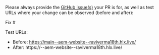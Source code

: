 Please always provide the [GitHub issue(s)](../issues) your PR is for, as well as test URLs where your change can be observed (before and after):

Fix #<gh-issue-id>

Test URLs:
- Before: https://main--aem-website--raviverma18th.hlx.live/
- After: https://<branch>--aem-website--raviverma18th.hlx.live/
